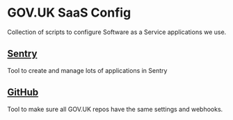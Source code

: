 # GOV.UK SaaS Config

Collection of scripts to configure Software as a Service applications we use.

## [Sentry](/sentry)

Tool to create and manage lots of applications in Sentry

## [GitHub](/github)

Tool to make sure all GOV.UK repos have the same settings and webhooks.
